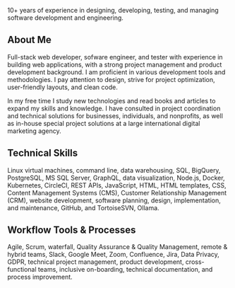 10+ years of experience in designing, developing, testing, and managing software development and engineering. 

## About Me
Full-stack web developer, sofware engineer, and tester with experience in building web applications, with a strong project management and product development background. I am proficient in various development tools and methodologies. I pay attention to design, strive for project optimization, user-friendly layouts, and clean code. 

In my free time I study new technologies and read books and articles to expand my skills and knowledge. I have consulted in project coordination and technical solutions for businesses, individuals, and nonprofits, as well as in-house special project solutions at a large international digital marketing agency.

## Technical Skills
Linux virtual machines, command line, data warehousing, SQL, BigQuery, PostgreSQL, MS SQL Server, GraphQL, data visualization, Node.js, Docker, Kubernetes, CircleCI, REST APIs, JavaScript, HTML, HTML templates, CSS, Content Management Systems (CMS), Customer Relationship Management (CRM), website development, software planning, design, implementation, and maintenance, GitHub, and TortoiseSVN, Ollama.

## Workflow Tools & Processes
Agile, Scrum, waterfall, Quality Assurance & Quality Management, remote & hybrid teams, Slack, Google Meet, Zoom, Confluence, Jira, Data Privacy, GDPR, technical project management, product development, cross-functional teams, inclusive on-boarding, technical documentation, and process improvement.

<!--
**k-stamps/k-stamps** is a ✨ _special_ ✨ repository because its `README.md` (this file) appears on your GitHub profile.

Here are some ideas to get you started:

- 🔭 I’m currently working on ...
- 🌱 I’m currently learning ...
- 👯 I’m looking to collaborate on ...
- 🤔 I’m looking for help with ...
- 💬 Ask me about ...
- 📫 How to reach me: ...
- 😄 Pronouns: ...
- ⚡ Fun fact: ...
-->
